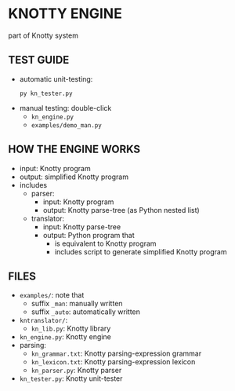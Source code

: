 # KNOTTY ENGINE
part of Knotty system

## TEST GUIDE
- automatic unit-testing:
  ```
  py kn_tester.py

  ```
- manual testing: double-click
  - `kn_engine.py`
  - `examples/demo_man.py`

## HOW THE ENGINE WORKS
- input: Knotty program
- output: simplified Knotty program
- includes
  - parser:
    - input: Knotty program
    - output: Knotty parse-tree (as Python nested list)
  - translator:
    - input: Knotty parse-tree
    - output: Python program that
      - is equivalent to Knotty program
      - includes script to generate simplified Knotty program

## FILES
- `examples/`: note that
  - suffix `_man`: manually written
  - suffix `_auto`: automatically written
- `kntranslator/`:
  - `kn_lib.py`: Knotty library
- `kn_engine.py`: Knotty engine
- parsing:
  - `kn_grammar.txt`: Knotty parsing-expression grammar
  - `kn_lexicon.txt`: Knotty parsing-expression lexicon
  - `kn_parser.py`: Knotty parser
- `kn_tester.py`: Knotty unit-tester
